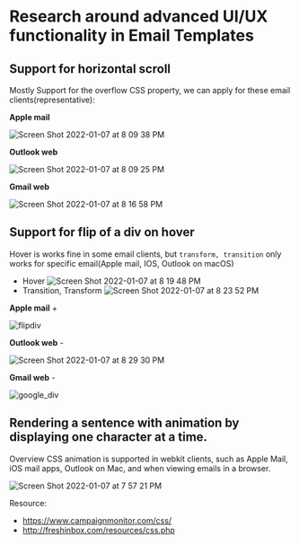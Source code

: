 # Research around advanced UI/UX functionality in Email Templates

## Support for horizontal scroll
Mostly Support for the overflow CSS property, we can apply for these email clients(representative):

**Apple mail**

![Screen Shot 2022-01-07 at 8 09 38 PM](https://user-images.githubusercontent.com/94039579/148549147-376af230-3520-486b-b10e-880741ac3608.png)

**Outlook web**

![Screen Shot 2022-01-07 at 8 09 25 PM](https://user-images.githubusercontent.com/94039579/148549209-9d965b2d-f111-4bd8-ab99-1046f7e0905d.png)

**Gmail web**

![Screen Shot 2022-01-07 at 8 16 58 PM](https://user-images.githubusercontent.com/94039579/148549464-482afda0-f74f-41f1-9d6b-1e81bb152bc4.png)


## Support for flip of a div on hover
Hover is works fine in some email clients, but `transform, transition` only works for specific email(Apple mail, IOS, Outlook on macOS)
  - Hover
  ![Screen Shot 2022-01-07 at 8 19 48 PM](https://user-images.githubusercontent.com/94039579/148549850-950a79b4-fb1d-4472-9899-9bcb89acba4b.png)
  - Transition, Transform
  ![Screen Shot 2022-01-07 at 8 23 52 PM](https://user-images.githubusercontent.com/94039579/148550545-63168662-a464-4b40-b765-b956e6dbf3a9.png)

**Apple mail** +

![flipdiv](https://user-images.githubusercontent.com/94039579/148551066-bf66518f-92a8-494d-a48c-975b862b4140.gif)


**Outlook web** -

![Screen Shot 2022-01-07 at 8 29 30 PM](https://user-images.githubusercontent.com/94039579/148550837-c463488c-8105-41ba-b0b7-a06ac834d8d8.png)

**Gmail web** - 

![google_div](https://user-images.githubusercontent.com/94039579/148551166-8fe596bd-46f1-49f7-b043-0b38fe156ca6.gif)


## Rendering a sentence with animation by displaying one character at a time.

Overview CSS animation is supported in webkit clients, such as Apple Mail, iOS mail apps, Outlook on Mac, and when viewing emails in a browser.

![Screen Shot 2022-01-07 at 7 57 21 PM](https://user-images.githubusercontent.com/94039579/148547179-ff060bbd-a6f6-4488-9f2e-905e74ab7964.png)


Resource:
- https://www.campaignmonitor.com/css/
- http://freshinbox.com/resources/css.php
